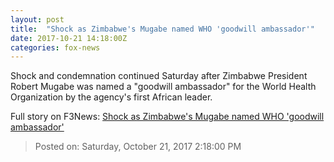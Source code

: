 ```yaml
---
layout: post
title:  "Shock as Zimbabwe's Mugabe named WHO 'goodwill ambassador'"
date: 2017-10-21 14:18:00Z
categories: fox-news
---
```


Shock and condemnation continued Saturday after Zimbabwe President Robert Mugabe was named a "goodwill ambassador" for the World Health Organization by the agency's first African leader.


Full story on F3News: [Shock as Zimbabwe's Mugabe named WHO 'goodwill ambassador'](http://www.f3nws.com/n/rCWQd)

> Posted on: Saturday, October 21, 2017 2:18:00 PM
